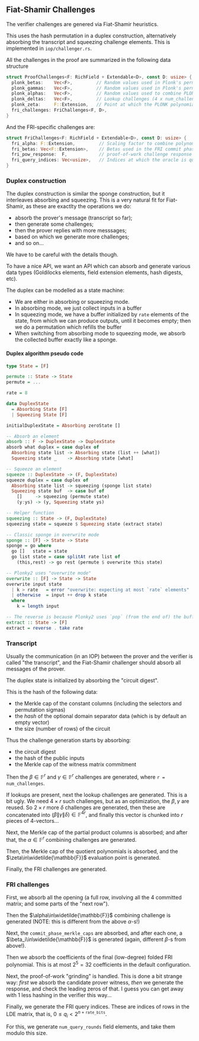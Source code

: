Fiat-Shamir Challenges
----------------------

The verifier challenges are genered via Fiat-Shamir heuristics.

This uses the hash permutation in a duplex construction, alternatively absorbing the transcript and squeezing challenge elements. This is implemented in `iop/challenger.rs`.

All the challenges in the proof are summarized in the following data structure

```rs
struct ProofChallenges<F: RichField + Extendable<D>, const D: usize> {
  plonk_betas:    Vec<F>,         // Random values used in Plonk's permutation argument.
  plonk_gammas:   Vec<F>,         // Random values used in Plonk's permutation argument.
  plonk_alphas:   Vec<F>,         // Random values used to combine PLONK constraints.
  plonk_deltas:   Vec<F>,         // Lookup challenges (4 x num_challenges many). 
  plonk_zeta:     F::Extension,   // Point at which the PLONK polynomials are opened.
  fri_challenges: FriChallenges<F, D>,
}
```

And the FRI-specific challenges are:

```rs
struct FriChallenges<F: RichField + Extendable<D>, const D: usize> {
  fri_alpha: F::Extension,         // Scaling factor to combine polynomials.
  fri_betas: Vec<F::Extension>,    // Betas used in the FRI commit phase reductions.
  fri_pow_response:  F,            // proof-of-work challenge response
  fri_query_indices: Vec<usize>,   // Indices at which the oracle is queried in FRI.
}
```

### Duplex construction

The duplex construction is similar the sponge construction, but it interleaves absorbing and squeezing. This is a very natural fit for Fiat-Shamir, as these are exactlty the operations we do:

- absorb the prover's message (transcript so far);
- then generate some challenges;
- then the prover replies with more messsages;
- based on which we generate more challenges;
- and so on...

We have to be careful with the details though.

To have a nice API, we want an API which can absorb and generate various data types (Goldilocks elements, field extension elements, hash digests, etc).

The duplex can be modelled as a state machine:

- We are either in absorbing or squeezing mode.
- In absorbing mode, we just collect inputs in a buffer
- In squeezing mode, we have a buffer initialized by `rate` elements of the state, from which we can produce outputs, until it becomes empty; then we do a permutation which refills the buffer
- When switching from absorbing mode to squeezing mode, we absorb the collected buffer exactly like a sponge.

#### Duplex algorithm pseudo code

```hs
type State = [F]

permute :: State -> State
permute = ...

rate = 8

data DuplexState 
  = Absorbing State [F]
  | Squeezing State [F]

initialDuplexState = Absorbing zeroState []

-- Absorb an element
absorb :: F -> DuplexState -> DuplexState
absorb what duplex = case duplex of
  Absorbing state list -> Absorbing state (list ++ [what])
  Squeezing state _    -> Absorbing state [what]

-- Squeeze an element
squeeze :: DuplexState -> (F, DuplexState)
squeeze duplex = case duplex of
  Absorbing state list -> squeezing (sponge list state)
  Squeezing state buf  -> case buf of
    []     -> squeezing (permute state)
    (y:ys) -> (y, Squeezing state ys)

-- Helper function
squeezing :: State -> (F, DuplexState)
squeezing state = squeeze $ Squeezing state (extract state)

-- Classic sponge in overwrite mode
sponge :: [F] -> State -> State
sponge = go where
  go []   state = state
  go list state = case splitAt rate list of
    (this,rest) -> go rest (permute $ overwrite this state)

-- Plonky2 uses "overwrite mode"
overwrite :: [F] -> State -> State
overwrite input state 
  | k > rate   = error "overwrite: expecting at most `rate` elements"
  | otherwise  = input ++ drop k state
  where
    k = length input

-- The reverse is because Plonky2 uses `pop` (from the end of) the buffer 
extract :: State -> [F]
extract = reverse . take rate

```

### Transcript

Usually the communication (in an IOP) between the prover and the verifier is called "the transcript", and the Fiat-Shamir challenger should absorb all messages of the prover.

The duplex state is initialized by absorbing the "circuit digest".

This is the hash of the following data:

- the Merkle cap of the constant columns (including the selectors and permutation sigmas)
- the _hash_ of the optional domain separator data (which is by default an empty vector)
- the size (number of rows) of the circuit

Thus the challenge generation starts by absorbing:

- the circuit digest
- the hash of the public inputs
- the Merkle cap of the witness matrix commitment

Then the $\beta\in\mathbb{F}^r$ and $\gamma\in\mathbb{F}^r$ challenges are generated, where `r = num_challenges`.

If lookups are present, next the lookup challenges are generated. This is a bit ugly. We need $4\times r$ such challenges, but as an optimization, the $\beta,\gamma$ are reused. So $2\times r$ more $\delta$ challenges are generated, then these are concatenated into ($\beta\|\gamma\|\delta)\in\mathbb{F}^{4r}$, and finally this vector is chunked into $r$ pieces of 4-vectors...

Next, the Merkle cap of the partial product columns is absorbed; and after that, the $\alpha\in\mathbb{F}^r$ combining challenges are generated.

Then, the Merkle cap of the quotient polynomials is absorbed, and the $\zeta\in\widetilde{\mathbb{F}}$ evaluation point is generated.

Finally, the FRI challenges are generated.

### FRI challenges

First, we absorb all the opening (a full row, involving all the 4 committed matrix; and some parts of the "next row").

Then the $\alpha\in\widetilde{\mathbb{F}}$ combining challenge is generated (NOTE: this is different from the above $\alpha$-s!)

Next, the `commit_phase_merkle_caps` are absorbed, and after each one, a $\beta_i\in\widetilde{\mathbb{F}}$ is generated (again, different $\beta$-s from above!).

Then we absorb the coefficients of the final (low-degree) folded FRI polynomial. This is at most $2^5=32$ coefficients in the default configuration.

Next, the proof-of-work "grinding" is handled. This is done a bit strange way: _first_ we absorb the candidate prover witness, _then_ we generate the response, and check the leading zeros of that. I guess you can get away with 1 less hashing in the verifier this way...

Finally, we generate the FRI query indices. These are indices of rows in the LDE matrix, that is, $0 \le q_i < 2^{n+\mathtt{rate\_bits}}$.

For this, we generate `num_query_rounds` field elements, and take them modulo this size.


